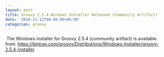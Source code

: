 ```yaml
---
layout: post
title: Groovy 2.5.4 Windows Installer Released (Community Artifact)
date: '2018-11-12T00:00:00+00:00'
categories: groovy
---
```

<p> </p> 
  <p>&nbsp;The Windows installer for Groovy 2.5.4 (community artifact) is available from: <a href="https://bintray.com/groovy/Distributions/Windows-Installer/groovy-2.5.4-installer" title="https://bintray.com/groovy/Distributions/Windows-Installer/groovy-2.5.4-installer">https://bintray.com/groovy/Distributions/Windows-Installer/groovy-2.5.4-installer</a>.</p> 
  <p><br /></p> 
  <p> </p>
